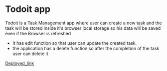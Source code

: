 # Todoit app

Todoit is a Task Management app where user can create a new task and the task will be stored inside it's browser local storage so his data will be saved even if the Browser is refreshed

- It has edit function so that user can update the created task.
- the application has a delete function so after the completion of the task user can delete it

[Deployed_link](https://todolit.netlify.app/)
